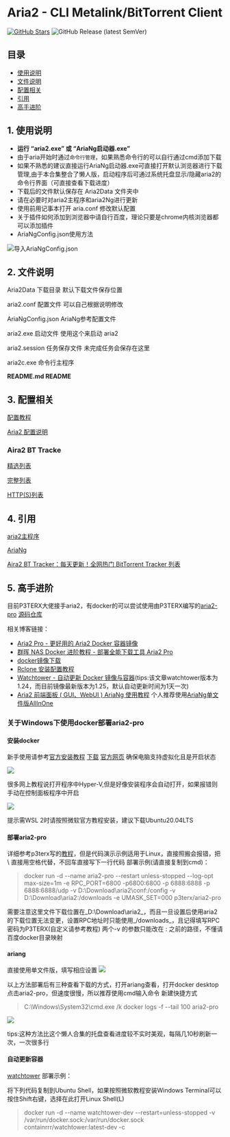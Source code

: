 # Aria2 - CLI Metalink/BitTorrent Client

[![GitHub Stars](https://img.shields.io/github/stars/sjh0020/aria2?style=flat&logo=appveyor)](https://github.com/sjh0020/aria2/stargazers)
![GitHub Release (latest SemVer)](https://img.shields.io/github/v/release/sjh0020/aria2?style=flat&logo=appveyor)

## 目录

<!-- TOC depthFrom:2 -->

- [使用说明](#1-使用说明)
- [文件说明](#2-文件说明)
- [配置相关](#3-配置相关)
- [引用](#4-引用)
- [高手进阶](#5-高手进阶)

<!-- /TOC -->


## 1. 使用说明

- **运行 “aria2.exe” 或 “AriaNg启动器.exe”**
- 由于aria开始时通过`命令行管理`，如果熟悉命令行的可以自行通过cmd添加下载
- 如果不熟悉的建议直接运行AriaNg启动器.exe可直接打开默认浏览器进行下载管理,由于本合集整合了懒人版，启动程序后可通过系统托盘显示/隐藏aria2的命令行界面（可直接查看下载进度）
- 下载后的文件默认保存在 Aria2Data 文件夹中
- 请在必要时对aria2主程序和aria2Ng进行更新
- 使用前用记事本打开 aria.conf 修改默认配置
- 关于插件如何添加到浏览器中请自行百度，理论只要是chrome内核浏览器都可以添加插件
- AriaNgConfig.json使用方法

![导入AriaNgConfig.json](docs/img/inputAriaNgConfig.json.png)

## 2. 文件说明

Aria2Data      下载目录 默认下载文件保存位置

aria2.conf     配置文件 可以自己根据说明修改

AriaNgConfig.json  AriaNg参考配置文件

aria2.exe      启动文件 使用这个来启动 aria2

aria2.session  任务保存文件 未完成任务会保存在这里

aria2c.exe     命令行主程序

**README.md      README**

## 3. 配置相关

[配置教程](https://zhuanlan.zhihu.com/p/37021947)

[Aria2 配置说明](http://aria2c.com/usage.html)

### Aira2 BT Tracke      

[精选列表](https://trackerslist.com/best_aria2.txt)

[完整列表](https://trackerslist.com/all_aria2.txt)

[HTTP(S)列表](https://trackerslist.com/http_aria2.txt)

## 4. 引用

[aria2主程序](https://github.com/aria2/aria2)

[AriaNg](https://github.com/mayswind/AriaNg/)

[Aira2 BT Tracker：每天更新！全网热门 BitTorrent Tracker 列表](https://trackerslist.com/#/zh) 


## 5. 高手进阶

目前P3TERX大佬接手aria2，有docker的可以尝试使用由P3TERX编写的[aria2-pro](https://p3terx.com/archives/docker-aria2-pro.html)     [源码仓库](https://github.com/P3TERX/Aria2-Pro-Docker)

相关博客链接：
- [Aria2 Pro - 更好用的 Aria2 Docker 容器镜像](https://p3terx.com/archives/docker-aria2-pro.html)
- [群晖 NAS Docker 进阶教程 - 部署全能下载工具 Aria2 Pro](https://p3terx.com/archives/synology-nas-docker-advanced-tutorial-deploy-aria2-pro.html)
- [docker镜像下载](https://hub.docker.com/r/p3terx/aria2-pro)
- [Rclone 安装配置教程](https://p3terx.com/archives/rclone-installation-and-configuration-tutorial.html)
- [Watchtower - 自动更新 Docker 镜像与容器](https://p3terx.com/archives/docker-watchtower.html)(tips:该文章watchtower版本为1.24，而目前镜像最新版本为1.25，默认自动更新时间为1天一次)
- [Aria2 前端面板 ( GUI、WebUI ) AriaNg 使用教程](https://p3terx.com/archives/aria2-frontend-ariang-tutorial.html)  个人推荐使用[AriaNg单文件版AllInOne](https://github.com/mayswind/AriaNg/releases/latest)

### 关于Windows下使用docker部署aria2-pro
#### 安装docker
新手使用请参考[官方安装教程](https://docs.docker.com/desktop/windows/install/)
[下载](https://desktop.docker.com/win/stable/amd64/Docker%20Desktop%20Installer.exe)
[官方网页](https://hub.docker.com/)
确保电脑支持虚拟化且是开启状态

![](docs/img/虚拟化.png)

很多网上教程说打开程序中Hyper-V,但是好像安装程序会自动打开，如果报错则手动在控制面板程序中开启

![](docs/img/hyper.png)

提示需WSL 2时请按照微软官方教程安装，建议下载Ubuntu20.04LTS
#### 部署aria2-pro
详细参考p3terx写的[教程](https://p3terx.com/archives/docker-aria2-pro.html)，但是代码演示示例适用于Linux，直接照搬会报错，把 \ 直接用空格代替，不回车直接写下一行代码
部署示例(请直接复制到cmd)：
> docker run -d --name aria2-pro --restart unless-stopped --log-opt max-size=1m -e RPC_PORT=6800 -p6800:6800 -p 6888:6888 -p 6888:6888/udp -v D:\Download\aria2\conf:/config -v D:\Download\aria2:/downloads -e UMASK_SET=000 p3terx/aria2-pro

需要注意这里文件下载位置在_D:\Download\aria2_，而且一旦设置后使用aria2的下载位置无法变更，设置RPC地址时只能使用_/downloads_，且记得填写RPC密码为P3TERX(自定义请参考教程)
两个-v 的参数只能改在 : 之前的路径，不懂请百度docker目录映射

#### ariang
直接使用单文件版，填写相应设置
![](docs/img/ariang.png)

以上方法部署后有三种查看下载的方式，打开ariang查看，打开docker desktop点击aria2-pro，但速度很慢，所以推荐使用cmd输入命令
新建快捷方式
> C:\Windows\System32\cmd.exe /k docker logs -f --tail 100 aria2-pro

![](docs/img/new.png)

tips:这种方法比这个懒人合集的托盘查看进度较不实时美观，每隔几10秒刷新一次，一次很多行

#### 自动更新容器
[watchtower](https://p3terx.com/archives/docker-watchtower.html)
部署示例：

将下列代码复制到Ubuntu Shell，如果按照微软教程安装Windows Terminal可以按住Shift右键，选择在此打开Linux Shell(L)
> docker run -d --name watchtower-dev --restart=unless-stopped -v /var/run/docker.sock:/var/run/docker.sock containrrr/watchtower:latest-dev -c
